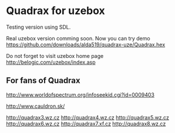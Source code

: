 Quadrax for uzebox
==================

Testing version using SDL.

Real uzebox version comming soon. Now you can try demo https://github.com/downloads/alda519/quadrax-uze/Quadrax.hex

Do not forget to visit uzebox home page http://belogic.com/uzebox/index.asp


For fans of Quadrax
-------------------

http://www.worldofspectrum.org/infoseekid.cgi?id=0009403

http://www.cauldron.sk/

http://quadrax3.wz.cz
http://quadrax4.wz.cz
http://quadrax5.wz.cz
http://quadrax6.wz.cz
http://quadrax7.xf.cz
http://quadrax8.wz.cz
